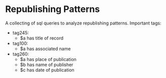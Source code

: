 # Republishing Patterns
A collecting of sql queries to analyze republishing patterns. 
Important tags:
- tag245: 
	- $a has title of record
- tag100:
	- $a has associated name
- tag260:
	- $a has place of publication
	- $b has name of publisher 
	- $c has date of publication 
